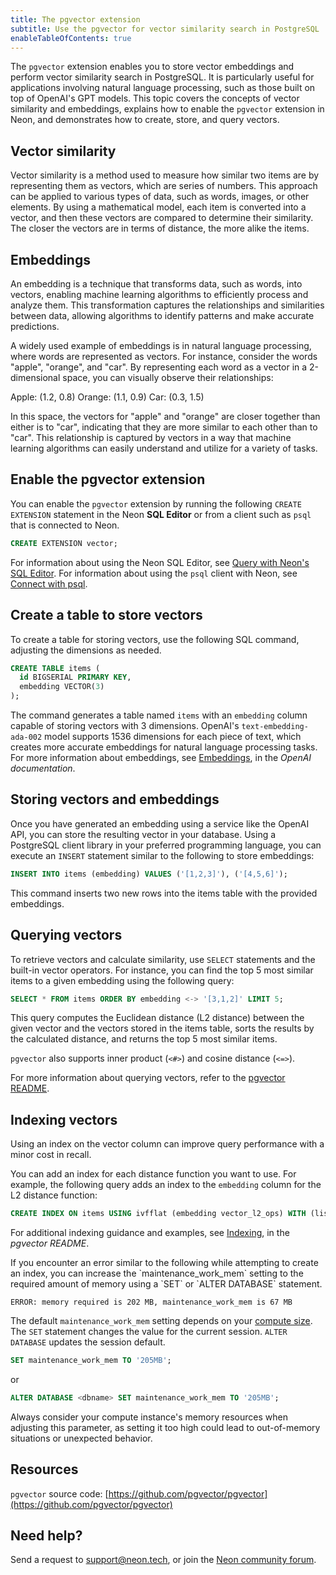 ```yaml
---
title: The pgvector extension
subtitle: Use the pgvector for vector similarity search in PostgreSQL
enableTableOfContents: true
---
```


The `pgvector` extension enables you to store vector embeddings and perform vector similarity search in PostgreSQL. It is particularly useful for applications involving natural language processing, such as those built on top of OpenAI's GPT models. This topic covers the concepts of vector similarity and embeddings, explains how to enable the `pgvector` extension in Neon, and demonstrates how to create, store, and query vectors.

## Vector similarity

Vector similarity is a method used to measure how similar two items are by representing them as vectors, which are series of numbers. This approach can be applied to various types of data, such as words, images, or other elements. By using a mathematical model, each item is converted into a vector, and then these vectors are compared to determine their similarity. The closer the vectors are in terms of distance, the more alike the items.

## Embeddings

An embedding is a technique that transforms data, such as words, into vectors, enabling machine learning algorithms to efficiently process and analyze them. This transformation captures the relationships and similarities between data, allowing algorithms to identify patterns and make accurate predictions.

A widely used example of embeddings is in natural language processing, where words are represented as vectors. For instance, consider the words "apple", "orange", and "car". By representing each word as a vector in a 2-dimensional space, you can visually observe their relationships:

Apple: (1.2, 0.8)
Orange: (1.1, 0.9)
Car: (0.3, 1.5)

In this space, the vectors for "apple" and "orange" are closer together than either is to "car", indicating that they are more similar to each other than to "car". This relationship is captured by vectors in a way that machine learning algorithms can easily understand and utilize for a variety of tasks.

## Enable the pgvector extension

You can enable the `pgvector` extension by running the following `CREATE EXTENSION` statement in the Neon **SQL Editor** or from a client such as `psql` that is connected to Neon.

```sql
CREATE EXTENSION vector;
```

For information about using the Neon SQL Editor, see [Query with Neon's SQL Editor](/docs/get-started-with-neon/query-with-neon-sql-editor). For information about using the `psql` client with Neon, see [Connect with psql](/docs/connect/query-with-psql-editor).

## Create a table to store vectors

To create a table for storing vectors, use the following SQL command, adjusting the dimensions as needed.

```sql
CREATE TABLE items (
  id BIGSERIAL PRIMARY KEY,
  embedding VECTOR(3)
);
```

The command generates a table named `items` with an `embedding` column capable of storing vectors with 3 dimensions. OpenAI's `text-embedding-ada-002` model supports 1536 dimensions for each piece of text, which creates more accurate embeddings for natural language processing tasks. For more information about embeddings, see [Embeddings](https://platform.openai.com/docs/guides/embeddings/what-are-embeddings), in the _OpenAI documentation_.

## Storing vectors and embeddings

Once you have generated an embedding using a service like the OpenAI API, you can store the resulting vector in your database. Using a PostgreSQL client library in your preferred programming language, you can execute an `INSERT` statement similar to the following to store embeddings:

```sql
INSERT INTO items (embedding) VALUES ('[1,2,3]'), ('[4,5,6]');
```

This command inserts two new rows into the items table with the provided embeddings.

## Querying vectors

To retrieve vectors and calculate similarity, use `SELECT` statements and the built-in vector operators. For instance, you can find the top 5 most similar items to a given embedding using the following query:

```sql
SELECT * FROM items ORDER BY embedding <-> '[3,1,2]' LIMIT 5;
```

This query computes the Euclidean distance (L2 distance) between the given vector and the vectors stored in the items table, sorts the results by the calculated distance, and returns the top 5 most similar items.

`pgvector` also supports inner product (`<#>`) and cosine distance (`<=>`).

For more information about querying vectors, refer to the [pgvector README](https://github.com/pgvector/pgvector).

## Indexing vectors

Using an index on the vector column can improve query performance with a minor cost in recall.

You can add an index for each distance function you want to use. For example, the following query adds an index to the `embedding` column for the L2 distance function:

```sql
CREATE INDEX ON items USING ivfflat (embedding vector_l2_ops) WITH (lists = 100);
```

For additional indexing guidance and examples, see [Indexing](https://github.com/pgvector/pgvector/tree/8bf360ed84bfdeba9caa19e9f193fd9ad8dd9e73#indexing), in the _pgvector README_.

<Admonition type="note">
If you encounter an error similar to the following while attempting to create an index, you can increase the `maintenance_work_mem` setting to the required amount of memory using a `SET` or `ALTER DATABASE` statement.

```text
ERROR: memory required is 202 MB, maintenance_work_mem is 67 MB
```

The default `maintenance_work_mem` setting depends on your [compute size](/docs/manage/endpoints#compute-size-and-autoscaling-configuration). The `SET` statement changes the value for the current session. `ALTER DATABASE` updates the session default.

```sql
SET maintenance_work_mem TO '205MB';
```

or

```sql
ALTER DATABASE <dbname> SET maintenance_work_mem TO '205MB';
```

Always consider your compute instance's memory resources when adjusting this parameter, as setting it too high could lead to out-of-memory situations or unexpected behavior.

</Admonition>

## Resources

`pgvector` source code: [https://github.com/pgvector/pgvector](https://github.com/pgvector/pgvector)

## Need help?

Send a request to [support@neon.tech](mailto:support@neon.tech), or join the [Neon community forum](https://community.neon.tech/).
